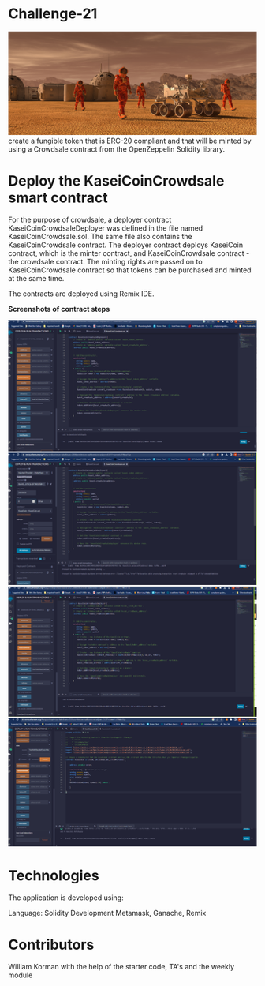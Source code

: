 # Challenge-21

![Image 9](https://github.com/Willykman/Challenge-21/blob/main/image%209.png?raw=true)
create a fungible token that is ERC-20 compliant and that will be minted by using a Crowdsale contract from the OpenZeppelin Solidity library.

# Deploy the KaseiCoinCrowdsale smart contract
For the purpose of crowdsale, a deployer contract KaseiCoinCrowdsaleDeployer was defined in the file named KaseiCoinCrowdsale.sol. The same file also contains the KaseiCoinCrowdsale contract. The deployer contract deploys KaseiCoin contract, which is the minter contract, and KaseiCoinCrowdsale contract - the crowdsale contract. The minting rights are passed on to KaseiCoinCrowdsale contract so that tokens can be purchased and minted at the same time.

The contracts are deployed using Remix IDE.


**Screenshots of contract steps**

![Image 4](https://github.com/Willykman/Challenge-21/blob/main/Image%204.png?raw=true)
![Image 5](https://github.com/Willykman/Challenge-21/blob/main/Image%205.png?raw=true)
![Image 6](https://github.com/Willykman/Challenge-21/blob/main/Image%206.png?raw=true)
![Image 6](https://github.com/Willykman/Challenge-21/blob/main/Image%207.png?raw=true)
# Technologies
The application is developed using:

Language: Solidity
Development Metamask, Ganache, Remix

# Contributors
William Korman with the help of the starter code, TA's and the weekly module
